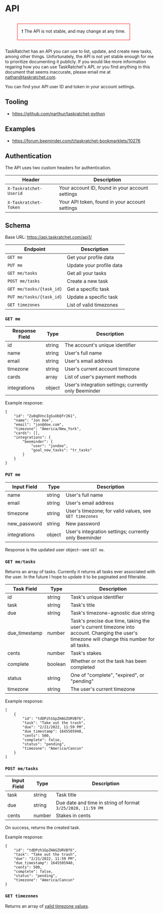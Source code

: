 # API

<figure style="border: 1px solid red; padding: 1em; display: inline-block;">
❗ The API is not stable, and may change at any time.
</figure>

TaskRatchet has an API you can use to list, update, and create new tasks, among other things. 
Unfortunately, the API is not yet stable enough for me to prioritize documenting it publicly.
If you would like more information regaring how you can use TaskRatchet's API, or you find
anything in this document that seems inaccurate, please email me at <nathan@taskratchet.com>.

You can find your API user ID and token in your account settings.

## Tooling

- <https://github.com/narthur/taskratchet-python>

## Examples

- <https://forum.beeminder.com/t/taskratchet-bookmarklets/10276>

## Authentication

The API uses two custom headers for authentication.

Header                 | Description
-----------------------|-------------------------------------------------
`X-Taskratchet-Userid` | Your account ID, found in your account settings
`X-Taskratchet-Token`  | Your API token, found in your account settings

## Schema

Base URL: <https://api.taskratchet.com/api1/>

Endpoint                 | Description
-------------------------|-------------------------
`GET me`                 | Get your profile data
`PUT me`                 | Update your profile data
`GET me/tasks`           | Get all your tasks
`POST me/tasks`          | Create a new task
`GET me/tasks/{task_id}` | Get a specific task
`PUT me/tasks/{task_id}` | Update a specific task
`GET timezones`          | List of valid timezones

### `GET me`

Response Field | Type   | Description
---------------|--------|--------------------------------------------------------
id             | string | The account's unique identifier
name           | string | User's full name
email          | string | User's email address
timezone       | string | User's current account timezone
cards          | array  | List of user's payment methods
integrations   | object | User's integration settings; currently only Beeminder

Example response:

```
{
    "id": "Zu0qDVncIgSuUbQfr261",
    "name": "Jon Doe",
    "email": "jon@doe.com",
    "timezone": "America/New_York",
    "cards": [],
    "integrations": {
        "beeminder": {
            "user": "jondoe",
            "goal_new_tasks": "tr_tasks"
        }
    }
}
```

### `PUT me`

Input Field  | Type   | Description
-------------|--------|--------------------------------------------------------
name         | string | User's full name
email        | string | User's email address
timezone     | string | User's timezone; for valid values, see `GET timezones`
new_password | string | New password
integrations | object | User's integration settings; currently only Beeminder

Response is the updated user object--see `GET me`.

### `GET me/tasks`

Returns an array of tasks. Currently it returns all tasks ever associated with the user. In the future
I hope to update it to be paginated and filterable.

Task Field    | Type    | Description
--------------|---------|------------------------------------------------------------------------------
id            | string  | Task's unique identifier
task          | string  | Task's title
due           | string  | Task's timezone-agnostic due string
due_timestamp | number  | Task's precise due time, taking the user's current timezone into account. Changing the user's timezone will change this number for all tasks.
cents         | number  | Task's stakes
complete      | boolean | Whether or not the task has been completed
status        | string  | One of "complete", "expired", or "pending"
timezone      | string  | The user's current timezone

Example response:

```
[
    {
        "id": "tdDPzh1GpZHAGZURVBf6",
        "task": "Take out the trash",
        "due": "2/21/2022, 11:59 PM",
        "due_timestamp": 1645505940,
        "cents": 500,
        "complete": false,
        "status": "pending",
        "timezone": "America/Cancun"
    }
]
```

### `POST me/tasks`


Input Field | Type   | Description
------------|--------|-------------------------------------------------------------
task        | string | Task title
due         | string | Due date and time in string of format `3/25/2020, 11:59 PM`
cents       | number | Stakes in cents

On success, returns the created task.

Example response:

```
{
    "id": "tdDPzh1GpZHAGZURVBf6",
    "task": "Take out the trash",
    "due": "2/21/2022, 11:59 PM",
    "due_timestamp": 1645505940,
    "cents": 500,
    "complete": false,
    "status": "pending",
    "timezone": "America/Cancun"
}
```

### `GET timezones`

Returns an array of [valid timezone values](https://api.taskratchet.com/api1/timezones).
